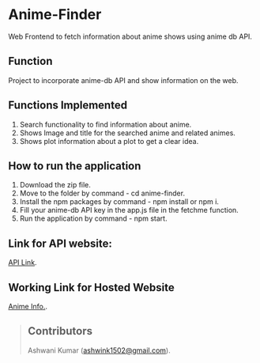 # Anime-Finder
Web Frontend to fetch information about anime shows using anime db API.

## Function 
Project to incorporate anime-db API and show information on the web.

## Functions Implemented
1. Search functionality to find information about anime.
2. Shows Image and title for the searched anime and related animes.
3. Shows plot information about a plot to get a clear idea.

## How to run the application
1. Download the zip file.
2. Move to the folder by command - cd anime-finder.
3. Install the npm packages by command - npm install or npm i.
4. Fill your anime-db API key in the app.js file in the fetchme function.
5. Run the application by command - npm start.

## Link for API website:
[API Link](https://rapidapi.com/brian.rofiq/api/anime-db/).

## Working Link for Hosted Website
[Anime Info.](https://anime-finder-plot-info.netlify.app/).

> ## Contributors
> Ashwani Kumar (ashwink1502@gmail.com).
